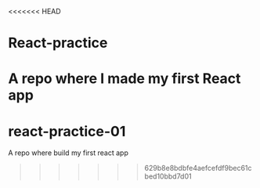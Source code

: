 <<<<<<< HEAD
# React-practice
A repo where I made my first React app
=======
# react-practice-01
A repo where build my first react app
>>>>>>> 629b8e8bdbfe4aefcefdf9bec61cbed10bbd7d01
